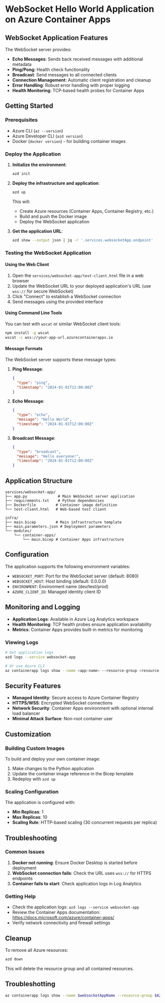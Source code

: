 # WebSocket Hello World Application on Azure Container Apps

## WebSocket Application Features

The WebSocket server provides:

- **Echo Messages**: Sends back received messages with additional metadata
- **Ping/Pong**: Health check functionality
- **Broadcast**: Send messages to all connected clients
- **Connection Management**: Automatic client registration and cleanup
- **Error Handling**: Robust error handling with proper logging
- **Health Monitoring**: TCP-based health probes for Container Apps

## Getting Started

### Prerequisites

- Azure CLI (`az --version`)
- Azure Developer CLI (`azd version`)
- Docker (`docker version`) - for building container images

### Deploy the Application

1. **Initialize the environment**:

   ```bash
   azd init
   ```

2. **Deploy the infrastructure and application**:

   ```bash
   azd up
   ```

   This will:

   - Create Azure resources (Container Apps, Container Registry, etc.)
   - Build and push the Docker image
   - Deploy the WebSocket application

3. **Get the application URL**:
   ```bash
   azd show --output json | jq -r '.services.websocketApp.endpoint'
   ```

### Testing the WebSocket Application

#### Using the Web Client

1. Open the `services/websocket-app/test-client.html` file in a web browser
2. Update the WebSocket URL to your deployed application's URL (use `wss://` for secure WebSocket)
3. Click "Connect" to establish a WebSocket connection
4. Send messages using the provided interface

#### Using Command Line Tools

You can test with `wscat` or similar WebSocket client tools:

```bash
npm install -g wscat
wscat -c wss://your-app-url.azurecontainerapps.io
```

#### Message Formats

The WebSocket server supports these message types:

1. **Ping Message**:

   ```json
   {
     "type": "ping",
     "timestamp": "2024-01-01T12:00:00Z"
   }
   ```

2. **Echo Message**:

   ```json
   {
     "type": "echo",
     "message": "Hello World",
     "timestamp": "2024-01-01T12:00:00Z"
   }
   ```

3. **Broadcast Message**:
   ```json
   {
     "type": "broadcast",
     "message": "Hello everyone!",
     "timestamp": "2024-01-01T12:00:00Z"
   }
   ```

## Application Structure

```
services/websocket-app/
├── app.py              # Main WebSocket server application
├── requirements.txt    # Python dependencies
├── Dockerfile         # Container image definition
└── test-client.html   # Web-based test client

infra/
├── main.bicep         # Main infrastructure template
├── main.parameters.json # Deployment parameters
└── modules/
    └── container-apps/
        └── main.bicep # Container Apps infrastructure
```

## Configuration

The application supports the following environment variables:

- `WEBSOCKET_PORT`: Port for the WebSocket server (default: 8080)
- `WEBSOCKET_HOST`: Host binding (default: 0.0.0.0)
- `ENVIRONMENT`: Environment name (dev/test/prod)
- `AZURE_CLIENT_ID`: Managed identity client ID

## Monitoring and Logging

- **Application Logs**: Available in Azure Log Analytics workspace
- **Health Monitoring**: TCP health probes ensure application availability
- **Metrics**: Container Apps provides built-in metrics for monitoring

### Viewing Logs

```bash
# Get application logs
azd logs --service websocket-app

# Or use Azure CLI
az containerapp logs show --name <app-name> --resource-group <resource-group>
```

## Security Features

- **Managed Identity**: Secure access to Azure Container Registry
- **HTTPS/WSS**: Encrypted WebSocket connections
- **Network Security**: Container Apps environment with optional internal load balancer
- **Minimal Attack Surface**: Non-root container user

## Customization

### Building Custom Images

To build and deploy your own container image:

1. Make changes to the Python application
2. Update the container image reference in the Bicep template
3. Redeploy with `azd up`

### Scaling Configuration

The application is configured with:

- **Min Replicas**: 1
- **Max Replicas**: 10
- **Scaling Rule**: HTTP-based scaling (30 concurrent requests per replica)

## Troubleshooting

### Common Issues

1. **Docker not running**: Ensure Docker Desktop is started before deployment
2. **WebSocket connection fails**: Check the URL uses `wss://` for HTTPS endpoints
3. **Container fails to start**: Check application logs in Log Analytics

### Getting Help

- Check the application logs: `azd logs --service websocket-app`
- Review the Container Apps documentation: https://docs.microsoft.com/azure/container-apps/
- Verify network connectivity and firewall settings

## Cleanup

To remove all Azure resources:

```bash
azd down
```

This will delete the resource group and all contained resources.

## Troubleshotting

```bash
az containerapp logs show --name $websocketAppName --resource-group $AZURE_RESOURCE_GROUP
```

